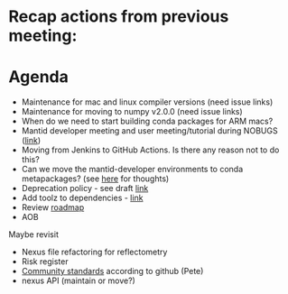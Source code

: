 # Recap actions from previous meeting:

# Agenda
- Maintenance for mac and linux compiler versions (need issue links)
- Maintenance for moving to numpy v2.0.0 (need issue links)
- When do we need to start building conda packages for ARM macs?
- Mantid developer meeting and user meeting/tutorial during NOBUGS ([link](https://github.com/mantidproject/workshops/tree/main/developer/2024-09))
- Moving from Jenkins to GitHub Actions. Is there any reason not to do this?
- Can we move the mantid-developer environments to conda metapackages? (see [here](https://github.com/mantidproject/mantid/issues/37627) for thoughts)
- Deprecation policy - see draft [link](https://github.com/mantidproject/workshops/blob/main/developer/2023-10/codecamp/deprecation_policy.md)
- Add toolz to dependencies - [link](https://anaconda.org/conda-forge/toolz)
- Review [roadmap](https://github.com/orgs/mantidproject/projects/47/views/1)
- AOB

Maybe revisit
- Nexus file refactoring for reflectometry
- Risk register
- [Community standards](https://github.com/mantidproject/mantid/community) according to github (Pete)
- nexus API (maintain or move?)
